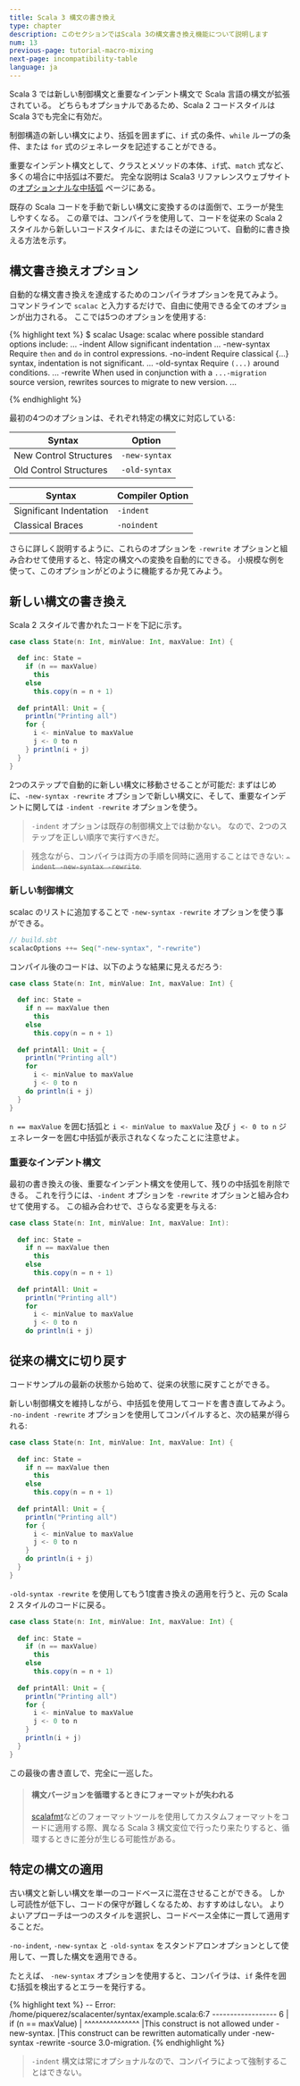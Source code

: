 ```yaml
---
title: Scala 3 構文の書き換え
type: chapter
description: このセクションではScala 3の構文書き換え機能について説明します 
num: 13
previous-page: tutorial-macro-mixing
next-page: incompatibility-table
language: ja
---
```


Scala 3 では新しい制御構文と重要なインデント構文で Scala 言語の構文が拡張されている。
どちらもオプショナルであるため、Scala 2 コードスタイルは Scala 3でも完全に有効だ。

制御構造の新しい構文により、括弧を囲まずに、`if` 式の条件、`while` ループの条件、または `for` 式のジェネレータを記述することができる。 

重要なインデント構文として、クラスとメソッドの本体、`if`式、`match` 式など、多くの場合に中括弧は不要だ。
完全な説明は Scala3 リファレンスウェブサイトの[オプションナルな中括弧](https://docs.scala-lang.org/scala3/reference/other-new-features/indentation.html) ページにある。

既存の Scala コードを手動で新しい構文に変換するのは面倒で、エラーが発生しやすくなる。
この章では、コンパイラを使用して、コードを従来の Scala 2 スタイルから新しいコードスタイルに、またはその逆について、自動的に書き換える方法を示す。

## 構文書き換えオプション

自動的な構文書き換えを達成するためのコンパイラオプションを見てみよう。
コマンドラインで `scalac` と入力するだけで、自由に使用できる全てのオプションが出力される。
ここでは5つのオプションを使用する:

{% highlight text %}
$ scalac
Usage: scalac <options> <source files>
where possible standard options include:
...
-indent</b>            Allow significant indentation
...
-new-syntax</b>        Require `then` and `do` in control expressions.
-no-indent</b>          Require classical {...} syntax, indentation is not significant.
...
-old-syntax</b>        Require `(...)` around conditions.
...
-rewrite</b>           When used in conjunction with a `...-migration` source version,
                       rewrites sources to migrate to new version.
...

{% endhighlight %}

最初の4つのオプションは、それぞれ特定の構文に対応している:

| Syntax | Option |
| - | - |
| New Control Structures | `-new-syntax` |
| Old Control Structures | `-old-syntax` |

| Syntax | Compiler Option |
|-|-|
| Significant Indentation | `-indent` |
| Classical Braces | `-noindent` |


さらに詳しく説明するように、これらのオプションを `-rewrite` オプションと組み合わせて使用すると、特定の構文への変換を自動的にできる。
小規模な例を使って、このオプションがどのように機能するか見てみよう。

## 新しい構文の書き換え

Scala 2 スタイルで書かれたコードを下記に示す。

```scala
case class State(n: Int, minValue: Int, maxValue: Int) {
  
  def inc: State =
    if (n == maxValue)
      this
    else
      this.copy(n = n + 1)
  
  def printAll: Unit = {
    println("Printing all")
    for {
      i <- minValue to maxValue
      j <- 0 to n
    } println(i + j)
  }
}
```

2つのステップで自動的に新しい構文に移動させることが可能だ: まずはじめに、`-new-syntax -rewrite` オプションで新しい構文に、そして、重要なインデントに関しては `-indent -rewrite` オプションを使う。

> `-indent` オプションは既存の制御構文上では動かない。
> なので、2つのステップを正しい順序で実行すべきだ。

> 残念ながら、コンパイラは両方の手順を同時に適用することはできない: <del>`-indent -new-syntax -rewrite`</del>.

### 新しい制御構文

scalac のリストに追加することで `-new-syntax -rewrite` オプションを使う事ができる。

```scala
// build.sbt
scalacOptions ++= Seq("-new-syntax", "-rewrite")
```

コンパイル後のコードは、以下のような結果に見えるだろう:

```scala
case class State(n: Int, minValue: Int, maxValue: Int) {
  
  def inc: State =
    if n == maxValue then
      this
    else
      this.copy(n = n + 1)
  
  def printAll: Unit = {
    println("Printing all")
    for
      i <- minValue to maxValue
      j <- 0 to n
    do println(i + j)
  }
}
```

`n == maxValue` を囲む括弧と `i <- minValue to maxValue` 及び `j <- 0 to n` ジェネレーターを囲む中括弧が表示されなくなったことに注意せよ。

### 重要なインデント構文

最初の書き換えの後、重要なインデント構文を使用して、残りの中括弧を削除できる。
これを行うには、`-indent` オプションを `-rewrite` オプションと組み合わせて使用する。
この組み合わせで、さらなる変更を与える:

```scala
case class State(n: Int, minValue: Int, maxValue: Int):
  
  def inc: State =
    if n == maxValue then
      this
    else
      this.copy(n = n + 1)
  
  def printAll: Unit =
    println("Printing all")
    for
      i <- minValue to maxValue
      j <- 0 to n
    do println(i + j)
```

## 従来の構文に切り戻す

コードサンプルの最新の状態から始めて、従来の状態に戻すことができる。

新しい制御構文を維持しながら、中括弧を使用してコードを書き直してみよう。
`-no-indent -rewrite` オプションを使用してコンパイルすると、次の結果が得られる:

```scala
case class State(n: Int, minValue: Int, maxValue: Int) {
  
  def inc: State =
    if n == maxValue then
      this
    else
      this.copy(n = n + 1)
  
  def printAll: Unit = {
    println("Printing all")
    for {
      i <- minValue to maxValue
      j <- 0 to n
    }
    do println(i + j)
  }
}
```

`-old-syntax -rewrite` を使用してもう1度書き換えの適用を行うと、元の Scala 2 スタイルのコードに戻る。

```scala
case class State(n: Int, minValue: Int, maxValue: Int) {
  
  def inc: State =
    if (n == maxValue)
      this
    else
      this.copy(n = n + 1)
  
  def printAll: Unit = {
    println("Printing all")
    for {
      i <- minValue to maxValue
      j <- 0 to n
    }
    println(i + j)
  }
}
```

この最後の書き直しで、完全に一巡した。

> #### 構文バージョンを循環するときにフォーマットが失われる
>
> [scalafmt](https://scalameta.org/scalafmt)などのフォーマットツールを使用してカスタムフォーマットをコードに適用する際、異なる Scala 3 構文変位で行ったり来たりすると、循環するときに差分が生じる可能性がある。

## 特定の構文の適用

古い構文と新しい構文を単一のコードベースに混在させることができる。
しかし可読性が低下し、コードの保守が難しくなるため、おすすめはしない。
よりよいアプローチは一つのスタイルを選択し、コードベース全体に一貫して適用することだ。

`-no-indent`, `-new-syntax` と `-old-syntax` をスタンドアロンオプションとして使用して、一貫した構文を適用できる。

たとえば、 `-new-syntax` オプションを使用すると、コンパイラは、`if` 条件を囲む括弧を検出するとエラーを発行する。 

{% highlight text %}
-- Error: /home/piquerez/scalacenter/syntax/example.scala:6:7 ------------------
6 |    if (n == maxValue)
  |       ^^^^^^^^^^^^^^^
  |This construct is not allowed under -new-syntax.
  |This construct can be rewritten automatically under -new-syntax -rewrite -source 3.0-migration.
{% endhighlight %}

> `-indent` 構文は常にオプショナルなので、コンパイラによって強制することはできない。
